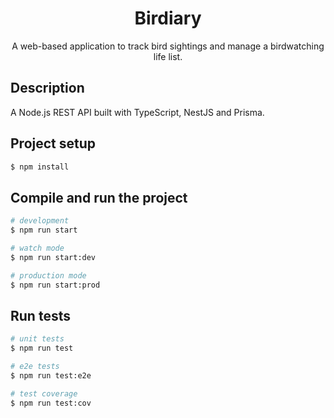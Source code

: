 <h1 align="center">Birdiary</h1>
<p align="center">A web-based application to track bird sightings and manage a birdwatching life list.</p>

## Description

A Node.js REST API built with TypeScript, NestJS and Prisma.

## Project setup

```bash
$ npm install
```

## Compile and run the project

```bash
# development
$ npm run start

# watch mode
$ npm run start:dev

# production mode
$ npm run start:prod
```

## Run tests

```bash
# unit tests
$ npm run test

# e2e tests
$ npm run test:e2e

# test coverage
$ npm run test:cov
```
